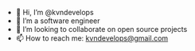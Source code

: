 - 👋 Hi, I’m @kvndevelops
- 👀 I’m a software engineer
- 💞️ I’m looking to collaborate on open source projects
- 📫 How to reach me: kvndevelops@gmail.com

<!---
kvndevelops/kvndevelops is a ✨ special ✨ repository because its `README.md` (this file) appears on your GitHub profile.
You can click the Preview link to take a look at your changes.
--->

